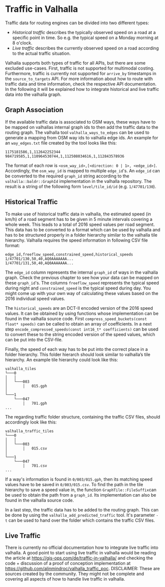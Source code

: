 # Traffic in Valhalla

Traffic data for routing engines can be divided into two different types:

- *Historical traffic* describes the typically observed speed on a road at a specific point in time. So e.g. the typical speed on a Monday morning at 8 o'clock.
- *Live traffic* describes the currently observed speed on a road according to the actual traffic situation.

Valhalla supports both types of traffic for all APIs, but there are some excluded use-cases. First, traffic is not supported for multimodal costing. Furthermore, traffic is currently not supported for `arrive_by` timestamps in the `source_to_targets` API. For more information about how to route with traffic data and time information, check the respective API documentation. In the following it will be explained how to integrate historical and live traffic data into the valhalla graph.

## Graph Association

If the available traffic data is associated to OSM ways, these ways have to be mapped on valhallas internal graph ids to then add the traffic data to the routing graph. The valhalla tool `valhalla_ways_to_edges` can be used to generate a mapping from OSM way ids to valhalla edge ids. An example for an `way_edges.txt` file created by the tool looks like this:
```
1175181586,1,112642252344
984719585,1,110964530744,1,112508034616,1,112843578936
```
The format of each row is `<osm_way_id>,[<direction: 0 | 1>, <edge_id>]`. Accordingly, the `osm_way_id` is mapped to multiple `edge_id`'s. An `edge_id` can be converted to the required `graph_id` string according to the `valhalla::baldr::GraphId` implementation in the valhalla repository. The result is a string of the following form `level/tile_id/id` (e.g. `1/47701/130`).
    
## Historical Traffic

To make use of historical traffic data in valhalla, the estimated speed (in km/h) of a road segment has to be given in 5 minute intervals covering a whole week. This leads to a total of 2016 speed values per road segment. This data has to be converted to a format which can be used by valhalla and has to be structured properly in a folder hierarchy similar to the valhalla tile hierarchy. Valhalla requires the speed information in following CSV file format:

```
edge_id,freeflow_speed,constrained_speed,historical_speeds
1/47701/130,50,40,AQ0AAAAAAA...
1/47701/131,50,40,AQ0AAAAAAA...
```

The `edge_id` column represents the internal `graph_id` of ways in the valhalla graph. Check the previous chapter to see how your data can be mapped on these `graph_id`'s. The columns `freeflow_speed` represents the typical speed during night and `constrained_speed` is the typical speed during day. You might come up with your own way of calculating these values based on the 2016 individual speed values.

The `historical_speeds` are an DCT-II encoded version of the 2016 speed values. It can be obtained by using functions whose implementation can be found in the valhalla source code. First `compress_speed_buckets(const float* speeds)` can be called to obtain an array of coefficients. In a next step `encode_compressed_speeds(const int16_t* coefficients)` can be used to convert these to the string encoded version of the speed values, which can be put into the CSV-file.

Finally, the speed of each way has to be put into the correct place in a folder hierarchy. This folder hierarch should look similar to valhalla’s tile hierarchy. An example tile hierarchy could look like this:
```
valhalla_tiles
└───0
│   │
│   └───003
│       │   015.gph
│   
└───1
    └───047
        │   701.gph
...
```

The regarding traffic folder structure, containing the traffic CSV files, should accordingly look like this:
```
valhalla_traffic_tiles
└───0
│   │
│   └───003
│       │   015.csv
│   
└───1
    └───047
        │   701.csv
...
```

If a way's information is found in `0/003/015.gph`, then its matching speed values have to be saved in `0/003/015.csv`. To find the path in the tile hierarchy to save a speed value in, the function `GraphTile::FileSuffix`can be used to obtain the path from a `graph_id`. Its implementation can also be found in the valhalla source code.

In a last step, the traffic data has to be added to the routing graph. This can be done by using the `valhalla_add_predicted_traffic` tool. It's parameter `-t` can be used to hand over the folder which contains the traffic CSV files.

## Live Traffic

There is currently no official documentation how to integrate live traffic into valhalla. A good point to start using live traffic in valhalla would be reading the article at https://gis-ops.com/de/traffic-in-valhalla/ and checking the code + discussion of a proof of conception implementation at https://github.com/alinmindroc/valhalla_traffic_poc. DISCLAIMER: These are sources created by the community. They might not be complete and covering all aspects of how to handle live traffic in valhalla.
